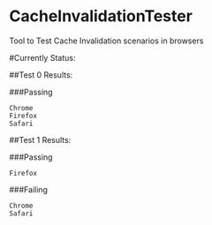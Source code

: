 CacheInvalidationTester
=======================

Tool to Test Cache Invalidation scenarios in browsers

#Currently Status:

##Test 0 Results:

###Passing

    Chrome
    Firefox
    Safari

##Test 1 Results:

###Passing

    Firefox

###Failing
  
    Chrome
    Safari